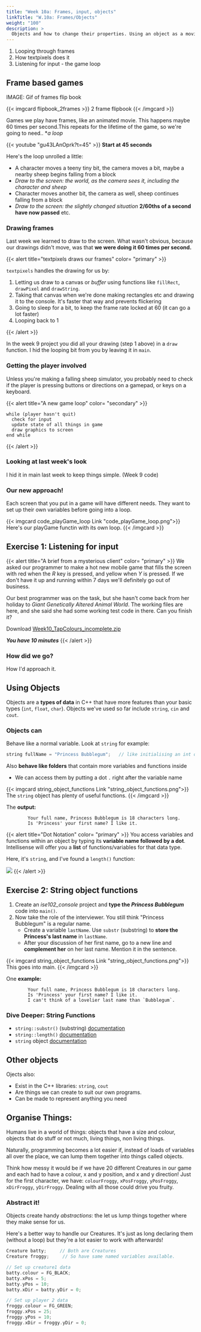 ```yaml
---
title: "Week 10a: Frames, input, objects"
linkTitle: "W.10a: Frames/Objects"
weight: "100"
description: >
  Objects and how to change their properties. Using an object as a moving game character.
---
```



1. Looping through frames
2. How textpixels does it
3. Listening for input - the game loop

## Frame based games

IMAGE: Gif of frames flip book

{{< imgcard flipbook_2frames >}}
2 frame flipbook
{{< /imgcard >}}

Games we play have frames, like an animated movie. This happens maybe 60 times per second.This repeats for the lifetime of the game, so we're going to need.. **a loop*

{{< youtube "gu43LAnOprk?t=45" >}}
**Start at 45 seconds**

Here's the loop unrolled a little:

* A character moves a teeny tiny bit, the camera moves a bit, maybe a nearby sheep begins falling from a block
* _Draw to the screen: the world, as the camera sees it, including the character and sheep_
* Character moves another bit, the camera as well, sheep continues falling from a block
* _Draw to the screen: the slightly changed situation_
**2/60ths of a second have now passed**
etc.

### Drawing frames

Last week we learned to draw to the screen. What wasn't obvious, because our drawings didn't move, was that **we were doing it 60 times per second.**

{{< alert title="textpixels draws our frames" color= "primary" >}}

`textpixels` handles the drawing for us by:

1. Letting us draw to a canvas or _buffer_ using functions like ```fillRect```, ```drawPixel``` and ```drawString```.
2. Taking that canvas when we're done making rectangles etc and drawing it to the console. It's faster that way and prevents flickering
3. Going to sleep for a bit, to keep the frame rate locked at 60 (it can go a lot faster) 
4. Looping back to 1

{{< /alert >}}

In the week 9 project you did all your drawing (step 1 above) in a ```draw``` function. I hid the looping bit from you by leaving it in ```main```.

### Getting the player involved

Unless you're making a falling sheep simulator, you probably need to check if the player is pressing buttons or directions on a gamepad, or keys on a keyboard.

{{< alert title="A new game loop" color= "secondary" >}}

```
while (player hasn't quit)
  check for input
  update state of all things in game
  draw graphics to screen
end while
```
{{< /alert >}}

### Looking at last week's look

I hid it in main last week to keep things simple.
(Week 9 code)

### Our new approach!

Each screen that you put in a game will have different needs. They want to set up their own variables before going into a loop.

{{< imgcard code_playGame_loop Link "code_playGame_loop.png">}}
Here's our playGame functin with its own loop.
{{< /imgcard >}}

## Exercise 1: Listening for input

{{< alert title="A brief from a mysterious client" color= "primary" >}}
We asked our programmer to make a hot new mobile game that fills the screen with red when the _R_ key is pressed, and yellow when _Y_ is pressed. If we don't have it up and running within 7 days we'll definitely go out of business.

Our best programmer was on the task, but she hasn't come back from her holiday to _Giant Genetically Altered Animal World_. The  working files are here, and she said she had some working test code in there. Can you finish it?

Download [Week10_TapColours_incomplete.zip](Week10_TapColours_incomplete.zip)

**_You have 10 minutes_**
{{< /alert >}}

### How did we go?

How I'd approach it.

## Using Objects
 
 Objects are a **types of data** in C++ that have more features than your basic types (`int`, `float`, `char`). Objects we've used so far include `string`, `cin` and `cout`.
   
### Objects can
  
Behave like a normal variable. Look at `string` for example:

```cpp
string fullName = "Princess Bubblegum";   // like initialising an int or bool
```

Also **behave like folders** that contain more variables and functions inside
  * We can access them by putting a dot `.` right after the variable name

{{< imgcard string_object_functions Link "string_object_functions.png">}}
The `string` object has plenty of useful functions.
{{< /imgcard >}}

The **output:**
```
        Your full name, Princess Bubblegum is 18 characters long.
        Is 'Princess' your first name? I like it.
```

{{< alert title="Dot Notation" color= "primary" >}}
You access variables and functions within an object by typing its  <b>variable name followed by a dot</b>. Intellisense will offer you a **list** of functions/variables for that data type. 

Here, it's `string`, and I've found a `length()` function:

<img src="string_intellisense.jpg">
{{< /alert >}}

## Exercise 2: String object functions

1. Create an _ise102\_console_ project and **type the _Princess Bubblegum_** code into `main()`.
2. Now take the role of the interviewer. You still think "Princess Bubblegum" is a regular name.
   * Create a variable `lastName`. Use `substr` (substring) to **store the Princess's last name** in `lastName`.  
   * After your discussion of her first name, go to a new line and **complement her** on her last name. Mention it in the sentence.

{{< imgcard string_object_functions Link "string_object_functions.png">}}
This goes into main.
{{< /imgcard >}}

One **example:**

```
        Your full name, Princess Bubblegum is 18 characters long.
        Is 'Princess' your first name? I like it.
        I can't think of a lovelier last name than `Bubblegum`.
```

### Dive Deeper: String Functions

* `string::substr()` (substring) [documentation](http://www.cplusplus.com/reference/string/string/substr/) 
* `string::length()` [documentation](http://www.cplusplus.com/reference/string/string/length/)
* `string` object [documentation](http://www.cplusplus.com/reference/string/string/)

## Other objects
  
  Ojects also: 
  * Exist in the C++ libraries: `string`, `cout` 
  * Are things we can create to suit our own programs.
  * Can be made to represent anything you need

## Organise Things:

Humans live in a world of things: objects that have a size and colour, objects that do stuff or not much, living things, non living things.

Naturally, programming becomes a lot easier if, instead of loads of variables all over the place, we can lump them together into things called objects.

Think how messy it would be if we have 20 different Creatures in our game and each had to have a colour, x and y position, and x and y direction!
Just for the first character, we have: `colourFroggy`, `xPosFroggy`, `yPosFroggy`, `xDirFroggy`, `yDirFroggy`. Dealing with all those could drive you fruity.

### Abstract it!

Objects create handy _abstractions_: the let us lump things together where they make sense for us.

Here's a better way to handle our Creatures. It's just as long declaring them (without a loop) but they're a lot easier to work with afterwards!

```cpp
Creature batty;     // Both are Creatures
Creature froggy;     // So have same named variables available.

// Set up creature1 data
batty.colour = FG_BLACK;
batty.xPos = 5; 
batty.yPos = 10;
batty.xDir = batty.yDir = 0;

// Set up player 2 data
froggy.colour = FG_GREEN;
froggy.xPos = 25; 
froggy.yPos = 10;
froggy.xDir = froggy.yDir = 0;
```
<!---

## Homework

When batty reaches the right border of the screen, she needs to teleport to the left border. Another way to word it: when she collides with the the right border she wraps around to the left side of the play area.

1. Take a grid and, assuming she's moving right on row 10, draw the place she will be when she needs to teleport (hint: it's an illegal position, on a border)
2. Draw the place she needs to appear (a legal one)
3. Write down those x coordinates.
4. Now, on **the line below** the one in which we apply yDir to her y:
   * Check if her x location is on the disappear point.
   * If true, change her x to the location she needs to appear.
5. Apply the same process to going left, going up and going down.

--->

